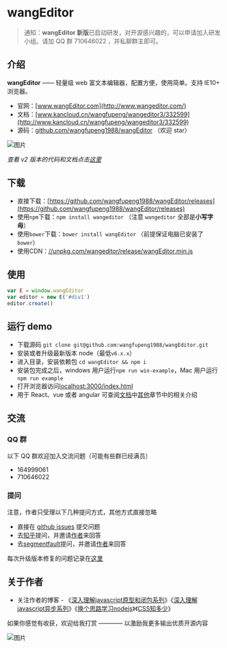 # wangEditor

> 通知：**wangEditor 新版**已启动研发，对开源感兴趣的，可以申请加入研发小组。请加 QQ 群 710646022 ，并私聊群主即可。

## 介绍

**wangEditor** —— 轻量级 web 富文本编辑器，配置方便，使用简单。支持 IE10+ 浏览器。

- 官网：[www.wangEditor.com](http://www.wangeditor.com/)
- 文档：[www.kancloud.cn/wangfupeng/wangeditor3/332599](http://www.kancloud.cn/wangfupeng/wangeditor3/332599)
- 源码：[github.com/wangfupeng1988/wangEditor](https://github.com/wangfupeng1988/wangEditor) （欢迎 star）

![图片](http://images2015.cnblogs.com/blog/138012/201705/138012-20170530202905633-1840158981.png)

*查看 v2 版本的代码和文档点击[这里](https://github.com/wangfupeng1988/wangEditor/tree/v2)*


## 下载

- 直接下载：[https://github.com/wangfupeng1988/wangEditor/releases](https://github.com/wangfupeng1988/wangEditor/releases)
- 使用`npm`下载：`npm install wangeditor` （注意 `wangeditor` 全部是**小写字母**）
- 使用`bower`下载：`bower install wangEditor` （前提保证电脑已安装了`bower`）
- 使用CDN：[//unpkg.com/wangeditor/release/wangEditor.min.js](https://unpkg.com/wangeditor/release/wangEditor.min.js)


## 使用

```javascript
var E = window.wangEditor
var editor = new E('#div1')
editor.create()
```


## 运行 demo

- 下载源码 `git clone git@github.com:wangfupeng1988/wangEditor.git`
- 安装或者升级最新版本 node（最低`v6.x.x`）
- 进入目录，安装依赖包 `cd wangEditor && npm i`
- 安装包完成之后，windows 用户运行`npm run win-example`，Mac 用户运行`npm run example`
- 打开浏览器访问[localhost:3000/index.html](http://localhost:3000/index.html)
- 用于 React、vue 或者 angular 可查阅[文档](http://www.kancloud.cn/wangfupeng/wangeditor3/332599)中[其他](https://www.kancloud.cn/wangfupeng/wangeditor3/335783)章节中的相关介绍

## 交流

### QQ 群

以下 QQ 群欢迎加入交流问题（可能有些群已经满员）

- 164999061
- 710646022

### 提问

注意，作者只受理以下几种提问方式，其他方式直接忽略

- 直接在 [github issues](https://github.com/wangfupeng1988/wangEditor/issues) 提交问题
- 去[知乎](https://www.zhihu.com/)提问，并邀请[作者](https://www.zhihu.com/people/wang-fu-peng-54/activities)来回答
- 去[segmentfault](https://segmentfault.com)提问，并邀请[作者](https://segmentfault.com/u/wangfupeng1988)来回答

每次升级版本修复的问题记录在[这里](./ISSUE.md)

## 关于作者

- 关注作者的博客 - 《[深入理解javascript原型和闭包系列](http://www.cnblogs.com/wangfupeng1988/p/4001284.html)》《[深入理解javascript异步系列](https://github.com/wangfupeng1988/js-async-tutorial)》《[换个思路学习nodejs](https://github.com/wangfupeng1988/node-tutorial)》《[CSS知多少](http://www.cnblogs.com/wangfupeng1988/p/4325007.html)》 

如果你感觉有收获，欢迎给我打赏 ———— 以激励我更多输出优质开源内容

![图片](https://camo.githubusercontent.com/e1558b631931e0a1606c769a61f48770cc0ccb56/687474703a2f2f696d61676573323031352e636e626c6f67732e636f6d2f626c6f672f3133383031322f3230313730322f3133383031322d32303137303232383131323233373739382d313530373139363634332e706e67)

